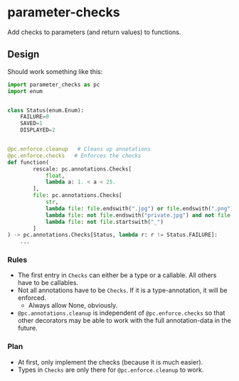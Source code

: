 # parameter-checks
Add checks to parameters (and return values) to functions. 


## Design

Should work something like this:

```python
import parameter_checks as pc 
import enum


class Status(enum.Enum):
    FAILURE=0
    SAVED=1
    DISPLAYED=2


@pc.enforce.cleanup   # Cleans up annotations
@pc.enforce.checks   # Enforces the checks
def function(
        rescale: pc.annotations.Checks[
            float,
            lambda a: 1. < a < 25.
        ],
        file: pc.annotations.Checks[
            str,
            lambda file: file.endswith(".jpg") or file.endswith(".png"),
            lambda file: not file.endswith("private.jpg") and not file.endswith("private.jpg"),
            lambda file: not file.startswith("_")
        ]
) -> pc.annotations.Checks[Status, lambda r: r != Status.FAILURE]:
    ...
```

### Rules

- The first entry in `Checks` can either be a type or a callable. All others have to be callables. 
- Not all annotations have to be `Checks`. If it is a type-annotation, it will be enforced.
  - Always allow None, obviously. 
- `@pc.annotations.cleanup` is independent of `@pc.enforce.checks` so that other decorators may be able to work with 
the full annotation-data in the future. 


### Plan

- At first, only implement the checks (because it is much easier).
- Types in `Checks` are only there for `@pc.enforce.cleanup` to work.


